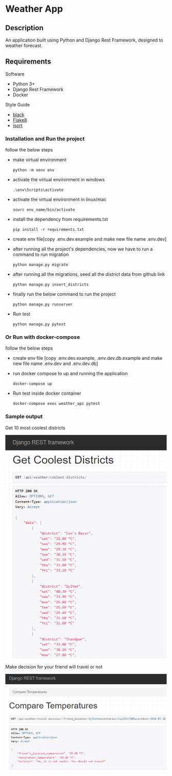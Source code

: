# Weather App

## Description

An application built using Python and Django Rest Framework, designed to weather forecast.

## Requirements

Software

- Python 3+
- Django Rest Framework
- Docker

Style Guide

- [black](https://github.com/psf/black)
- [Flake8](https://flake8.pycqa.org/en/latest/)
- [isort](https://pypi.org/project/isort/)

### Installation and Run the project

follow the below steps

- make virtual environment

  `python -m venv env`

- activate the virtual environment in windows

  `.\env\Scripts\activate`

- activate the virtual environment in linux/mac

  `sourc env_name/bin/activate`

- install the dependency from requirements.txt

  `pip install -r requirements.txt`

- create env file[copy .env.dev.example and make new file name .env.dev]

- after running all the project's dependencies, now we have to run a command to run migration

  `python manage.py migrate`

- after running all the migrations, seed all the district data from github link

  `python manage.py insert_districts`

- finally run the below command to run the project

  `python manage.py runserver`

- Run test

  `python manage.py pytest`

### Or Run with docker-compose

follow the below steps

- create env file [copy .env.dev.example, .env.dev.db.example and make new file name .env.dev and .env.dev.db]
- run docker compose to up and running the application

  `docker-compose up`

- Run test inside docker container

  `docker-compose exec weather_api pytest`

### Sample output

Get 10 most coolest districts

![Image Alt Text](docs/coolest-districts.png)

Make decision for your friend will travel or not

![Image Alt Text](docs/travel-decision.png)
